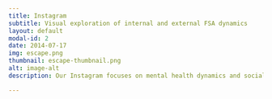 ```yaml
---
title: Instagram
subtitle: Visual exploration of internal and external FSA dynamics 
layout: default
modal-id: 2
date: 2014-07-17
img: escape.png
thumbnail: escape-thumbnail.png
alt: image-alt
description: Our Instagram focuses on mental health dynamics and social aspects of FSA.

---
```

